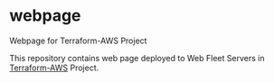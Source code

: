 # webpage
Webpage for Terraform-AWS Project

This repository contains web page deployed to Web Fleet Servers in [Terraform-AWS](https://github.com/cepxuo/Terraform-AWS) Project.
